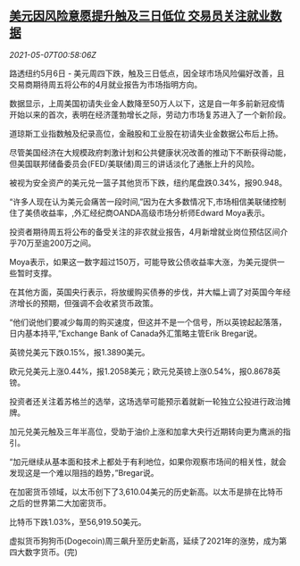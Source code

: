 <!--1620349265000-->
[美元因风险意愿提升触及三日低位 交易员关注就业数据](https://cn.reuters.com/article/global-forex-0506-thur-idCNKBS2CO029)
------

<div><i>2021-05-07T00:58:06Z</i></div><p>路透纽约5月6日 - 美元周四下跌，触及三日低点，因全球市场风险偏好改善，且交易商期待周五将公布的4月就业报告为市场指明方向。</p><p>数据显示，上周美国初请失业金人数降至50万人以下，这是自一年多前新冠疫情开始以来的首次，表明在经济蓬勃增长之际，劳动力市场复苏进入了一个新阶段。</p><p>道琼斯工业指数触及纪录高位，金融股和工业股在初请失业金数据公布后上扬。</p><p>尽管美国经济在大规模政府刺激计划和公共健康状况改善的推动下不断获得动能，但美国联邦储备委员会(FED/美联储)周三的讲话淡化了通胀上升的风险。</p><p>被视为安全资产的美元兑一篮子其他货币下跌，纽约尾盘跌0.34%，报90.948。</p><p>“许多人现在认为美元会痛苦一段时间,”因为在大多数情况下,市场相信美联储控制住了美债收益率，,外汇经纪商OANDA高级市场分析师Edward Moya表示。</p><p>投资者期待周五将公布的备受关注的非农就业报告，4月新增就业岗位预估区间介乎70万至逾200万之间。</p><p>Moya表示，如果这一数字超过150万，可能导致公债收益率大涨，为美元提供一些暂时支撑。</p><p>在其他方面，英国央行表示，将放缓购买债券的步伐，并大幅上调了对英国今年经济增长的预期，但强调不会收紧货币政策。</p><p>“他们说他们要减少每周的购买速度，但这并不是一个信号，所以英镑起起落落，日内基本持平,”Exchange Bank of Canada外汇策略主管Erik Bregar说。</p><p>英镑兑美元下跌0.15%，报1.3890美元。</p><p>欧元兑美元上涨0.44%，报1.2058美元；欧元兑英镑上涨0.54%，报0.8678英镑。</p><p>投资者还关注着苏格兰的选举，这场选举可能预示着就新一轮独立公投进行政治摊牌。</p><p>加元兑美元触及三年半高位，受助于油价上涨和加拿大央行近期转向更为鹰派的指引。</p><p>“加元继续从基本面和技术上都处于有利地位，如果你观察市场间的相关性，就会发现这是一个难以阻挡的趋势，”Bregar说。</p><p>在加密货币领域，以太币创下了3,610.04美元的历史新高。以太币是排在比特币之后的世界第二大加密货币。</p><p>比特币下跌1.03%，至56,919.50美元。</p><p>虚拟货币狗狗币(Dogecoin)周三飙升至历史新高，延续了2021年的涨势，成为第四大数字货币。(完)</p>
